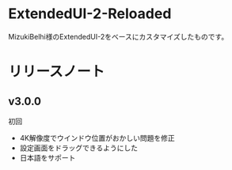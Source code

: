 # ExtendedUI-2-Reloaded
MizukiBelhi様のExtendedUI-2をベースにカスタマイズしたものです。

# リリースノート
## v3.0.0
初回
* 4K解像度でウインドウ位置がおかしい問題を修正
* 設定画面をドラッグできるようにした
* 日本語をサポート